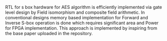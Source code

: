 RTL for s box hardware for AES algorithm is efficiently implemented via gate level design by Field isomorphism and composite field arithmetic. In conventional designs memory based implementation for Forward and Inverse S-box operation is done which requires significant area and Power for FPGA implementation. This approach is implemented by inspiring from the base paper uploaded in the repository.
